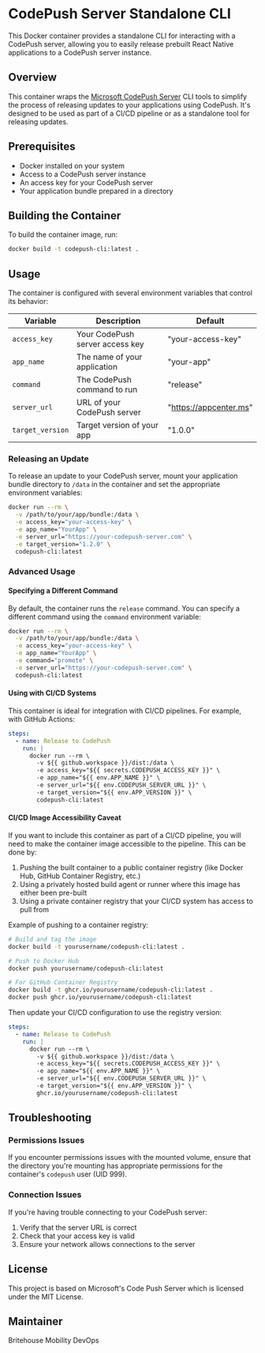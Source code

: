 # CodePush Server Standalone CLI

This Docker container provides a standalone CLI for interacting with a CodePush server, allowing you to easily release prebuilt React Native applications to a CodePush server instance.

## Overview

This container wraps the [Microsoft CodePush Server](https://github.com/microsoft/code-push-server) CLI tools to simplify the process of releasing updates to your applications using CodePush. It's designed to be used as part of a CI/CD pipeline or as a standalone tool for releasing updates.

## Prerequisites

- Docker installed on your system
- Access to a CodePush server instance
- An access key for your CodePush server
- Your application bundle prepared in a directory

## Building the Container

To build the container image, run:

```bash
docker build -t codepush-cli:latest .
```

## Usage

The container is configured with several environment variables that control its behavior:

| Variable | Description | Default |
|----------|-------------|---------|
| `access_key` | Your CodePush server access key | "your-access-key" |
| `app_name` | The name of your application | "your-app" |
| `command` | The CodePush command to run | "release" |
| `server_url` | URL of your CodePush server | "https://appcenter.ms" |
| `target_version` | Target version of your app | "1.0.0" |

### Releasing an Update

To release an update to your CodePush server, mount your application bundle directory to `/data` in the container and set the appropriate environment variables:

```bash
docker run --rm \
  -v /path/to/your/app/bundle:/data \
  -e access_key="your-access-key" \
  -e app_name="YourApp" \
  -e server_url="https://your-codepush-server.com" \
  -e target_version="1.2.0" \
  codepush-cli:latest
```

### Advanced Usage

#### Specifying a Different Command

By default, the container runs the `release` command. You can specify a different command using the `command` environment variable:

```bash
docker run --rm \
  -v /path/to/your/app/bundle:/data \
  -e access_key="your-access-key" \
  -e app_name="YourApp" \
  -e command="promote" \
  -e server_url="https://your-codepush-server.com" \
  codepush-cli:latest
```

#### Using with CI/CD Systems

This container is ideal for integration with CI/CD pipelines. For example, with GitHub Actions:

```yaml
steps:
  - name: Release to CodePush
    run: |
      docker run --rm \
        -v ${{ github.workspace }}/dist:/data \
        -e access_key="${{ secrets.CODEPUSH_ACCESS_KEY }}" \
        -e app_name="${{ env.APP_NAME }}" \
        -e server_url="${{ env.CODEPUSH_SERVER_URL }}" \
        -e target_version="${{ env.APP_VERSION }}" \
        codepush-cli:latest
```

#### CI/CD Image Accessibility Caveat

If you want to include this container as part of a CI/CD pipeline, you will need to make the container image accessible to the pipeline. This can be done by:

1. Pushing the built container to a public container registry (like Docker Hub, GitHub Container Registry, etc.)
2. Using a privately hosted build agent or runner where this image has either been pre-built
3. Using a private container registry that your CI/CD system has access to pull from

Example of pushing to a container registry:

```bash
# Build and tag the image
docker build -t yourusername/codepush-cli:latest .

# Push to Docker Hub
docker push yourusername/codepush-cli:latest

# For GitHub Container Registry
docker build -t ghcr.io/yourusername/codepush-cli:latest .
docker push ghcr.io/yourusername/codepush-cli:latest
```

Then update your CI/CD configuration to use the registry version:

```yaml
steps:
  - name: Release to CodePush
    run: |
      docker run --rm \
        -v ${{ github.workspace }}/dist:/data \
        -e access_key="${{ secrets.CODEPUSH_ACCESS_KEY }}" \
        -e app_name="${{ env.APP_NAME }}" \
        -e server_url="${{ env.CODEPUSH_SERVER_URL }}" \
        -e target_version="${{ env.APP_VERSION }}" \
        ghcr.io/yourusername/codepush-cli:latest
```

## Troubleshooting

### Permissions Issues

If you encounter permissions issues with the mounted volume, ensure that the directory you're mounting has appropriate permissions for the container's `codepush` user (UID 999).

### Connection Issues

If you're having trouble connecting to your CodePush server:
1. Verify that the server URL is correct
2. Check that your access key is valid
3. Ensure your network allows connections to the server

## License

This project is based on Microsoft's Code Push Server which is licensed under the MIT License.

## Maintainer

Britehouse Mobility DevOps